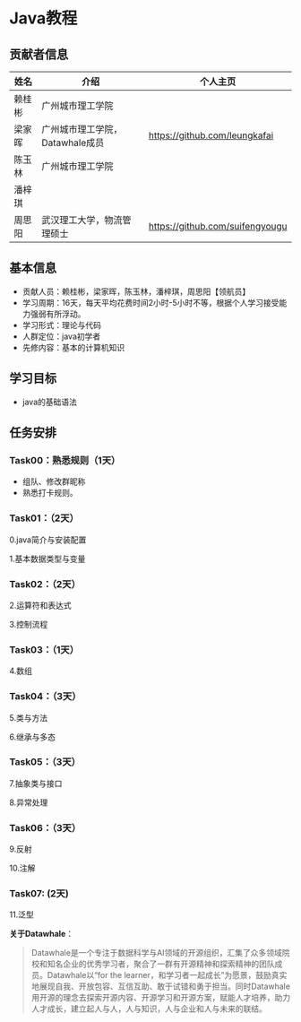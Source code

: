 # Java教程

## 贡献者信息

| 姓名   | 介绍                            | 个人主页                        |
| ------ | ------------------------------- | ------------------------------- |
| 赖桂彬 | 广州城市理工学院                |                                 |
| 梁家晖 | 广州城市理工学院，Datawhale成员 | https://github.com/leungkafai   |
| 陈玉林 | 广州城市理工学院                |                                 |
| 潘梓琪 |                                 |                                 |
| 周思阳 | 武汉理工大学，物流管理硕士      | https://github.com/suifengyougu |



## 基本信息

- 贡献人员：赖桂彬，梁家晖，陈玉林，潘梓琪，周思阳【领航员】
- 学习周期：16天，每天平均花费时间2小时-5小时不等，根据个人学习接受能力强弱有所浮动。
- 学习形式：理论与代码
- 人群定位：java初学者
- 先修内容：基本的计算机知识

## 学习目标

- java的基础语法

## 任务安排

### Task00：熟悉规则（1天）

- 组队、修改群昵称
- 熟悉打卡规则。

### Task01：（2天）

0.java简介与安装配置

1.基本数据类型与变量

### Task02：（2天）

2.运算符和表达式

3.控制流程

### Task03：（1天）

4.数组

### Task04：（3天）

5.类与方法

6.继承与多态

### Task05：（3天）

7.抽象类与接口

8.异常处理

### Task06：（3天）

9.反射

10.注解

### Task07:     (2天)

11.泛型





**关于Datawhale**：

>Datawhale是一个专注于数据科学与AI领域的开源组织，汇集了众多领域院校和知名企业的优秀学习者，聚合了一群有开源精神和探索精神的团队成员。Datawhale以“for the learner，和学习者一起成长”为愿景，鼓励真实地展现自我、开放包容、互信互助、敢于试错和勇于担当。同时Datawhale 用开源的理念去探索开源内容、开源学习和开源方案，赋能人才培养，助力人才成长，建立起人与人，人与知识，人与企业和人与未来的联结。

​	
